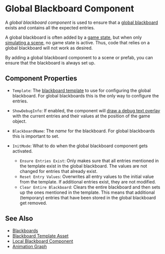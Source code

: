 # Global Blackboard Component

A *global blackboard component* is used to ensure that a [global blackboard](blackboards.md#global-blackboards) exists and contains all the expected entries.

A global blackboard is often added by a [game state](../runtime/application/game-state.md), but when only [simulating a scene](../editor/run-scene.md), no game state is active. Thus, code that relies on a global blackboard will not work as desired.

By adding a global blackboard component to a scene or prefab, you can ensure that the blackboard is always set up.

## Component Properties

* `Template`: The [blackboard template](blackboard-template-asset.md) to use for configuring the global blackboard. For global blackboards this is the only way to configure the entries.

* `ShowDebugInfo`: If enabled, the component will [draw a debug text overlay](../debugging/debug-rendering.md) with the current entries and their values at the position of the game object.

* `BlackboardName`: The *name* for the blackboard. For global blackboards this is important to set.

* `InitMode`: What to do when the global blackboard component gets activated.
    * `Ensure Entries Exist`: Only makes sure that all entries mentioned in the template exist in the global blackboard. The values are not changed for entries that already exist.
    * `Reset Entry Values`: Overwrites all entry values to the initial value from the template. If additional entries exist, they are not modified.
    * `Clear Entire Blackboard`: Clears the entire blackboard and then sets up the ones mentioned in the template. This means that additional (temporary) entries that have been stored in the global blackboard get removed.

## See Also

* [Blackboards](blackboards.md)
* [Blackboard Template Asset](blackboard-template-asset.md)
* [Local Blackboard Component](local-blackboard-component.md)
* [Animation Graph](../animation/skeletal-animation/animation-controller/animation-graph-overview.md)
